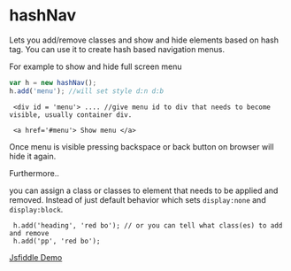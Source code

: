 # hashNav
Lets you add/remove classes and show and hide elements based on hash tag. You can use it to create hash based navigation menus.

For example to show and hide full screen menu

```javascript
var h = new hashNav();
h.add('menu'); //will set style d:n d:b 
```
 
     <div id = 'menu'> .... //give menu id to div that needs to become visible, usually container div.
     
     <a href='#menu'> Show menu </a>
     
Once menu is visible pressing backspace or back button on browser will hide it again. 

Furthermore..

you can assign a class or classes to element that needs to be applied and removed. Instead of just default behavior which sets `display:none` and `display:block`.

     h.add('heading', 'red bo'); // or you can tell what class(es) to add and remove
     h.add('pp', 'red bo');
     
[Jsfiddle Demo](http://jsfiddle.net/0uk0g0qq/10/)
